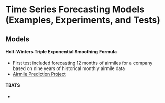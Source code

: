 # Time Series Forecasting Models (Examples, Experiments, and Tests)

## Models 

#### Holt-Winters Triple Exponential Smoothing Formula
- First test included forecasting 12 months of airmiles for a company based on nine years of historical monthly airmile data
- [Airmile Prediction Project](https://github.com/WheyGood/forecasting_model_examples/blob/main/Airmile_Forecast_HoltWinters.ipynb)


#### TBATS
- 

